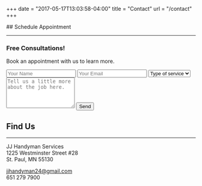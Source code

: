 +++
date = "2017-05-17T13:03:58-04:00"
title = "Contact"
url = "/contact"
+++
<div class='contact-container'>
## Schedule Appointment
<hr />

### Free Consultations!

Book an appointment with us to learn more.

<form name="contact-form" netlify>
  <input type="text" placeholder="Your Name" name="name">
  <input type="email" placeholder="Your Email" name="email">
  <select name="email">
    <option default>Type of service</option>
    <option value='handyman'>Handyman</option>
    <option value='cleaning'>Cleaning</option>
    <option value='moving'>Moving</option>
  </select>
  <textarea name="message" rows=5 placeholder="Tell us a little more about the job here."></textarea>
  <button>Send</button>
</form>

<aside class='contact-sidebar'>
<h2>Find Us</h2>
<hr />
<div>
  <p>JJ Handyman Services <br/>
  1225 Westminster Street #28 <br/>
  St. Paul, MN 55130</p>
</div>
<div>
<p><a href='mailto:jjhandyman24@gmail.com'>jjhandyman24@gmail.com</a><br/>
651 279 7900</p>
</div>
</aside>